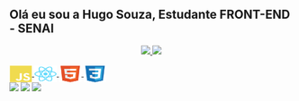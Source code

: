 ## Olá eu sou a Hugo Souza, Estudante FRONT-END - SENAI
<div align="center">
      <a href="https://github.com/070919Ceci">
      <img height="140em" src="https://github-readme-stats.vercel.app/api?username=070919Ceci&show_icons=true&theme=dark&include_all_commits=true&count_private=true"/>
      <img height="140em" src="https://github-readme-stats.vercel.app/api/top-langs/?username=070919Ceci&layout=compact&langs_count=7&theme=dark"/>
 </div>
  
  
  <div style="display: inline_block"><br>
       <img align="center" alt="Rafa-Js" height="30" width="40" src="https://raw.githubusercontent.com/devicons/devicon/master/icons/javascript/javascript-plain.svg">
       <img align="center" alt="Rafa-React" height="30" width="40" src="https://raw.githubusercontent.com/devicons/devicon/master/icons/react/react-original.svg">
       <img align="center" alt="Rafa-HTML" height="30" width="40" src="https://raw.githubusercontent.com/devicons/devicon/master/icons/html5/html5-original.svg">
       <img align="center" alt="Rafa-CSS" height="30" width="40" src="https://raw.githubusercontent.com/devicons/devicon/master/icons/css3/css3-original.svg">
  </div>
  
 
  <div>
    <a href="https://instagram.com/hugos_alves" target="_blank"><img  src="https://img.shields.io/badge/-Instagram-%23E4405F?style=for-the-badge&logo=instagram&logoColor=white" target="_blank"></a>
    <a href = "mailto:hugoalves6121@gmail.com"><img  src="https://img.shields.io/badge/-Gmail-%23333?style=for-the-badge&logo=gmail&logoColor=white" target="_blank"></a>
   <a href="https://www.linkedin.com/in/hugo-souza-73914a207/" target="_blank"><img  src="https://img.shields.io/badge/-LinkedIn-%230077B5?style=for-the-    badge&logo=linkedin&logoColor=white" target="_blank"></a> 
  </div>
 
